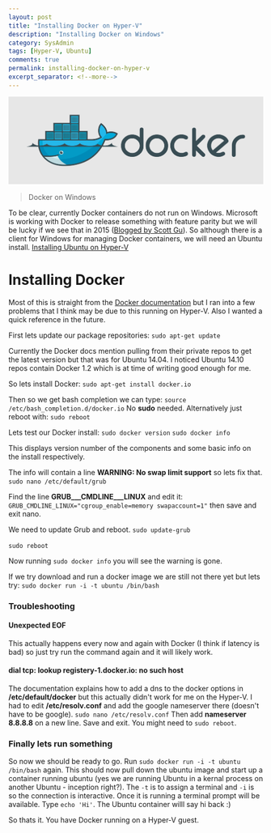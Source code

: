 ```yaml
---
layout: post
title: "Installing Docker on Hyper-V"
description: "Installing Docker on Windows"
category: SysAdmin
tags: [Hyper-V, Ubuntu]
comments: true
permalink: installing-docker-on-hyper-v
excerpt_separator: <!--more-->
---
```


![Docker logo](/images/posts/2015/large_h.png)

> Docker on Windows

To be clear, currently Docker containers do not run on Windows. Microsoft is working with Docker to release something with feature parity but we will be lucky if we see that in 2015 ([Blogged by Scott Gu](http://weblogs.asp.net/scottgu/docker-and-microsoft-integrating-docker-with-windows-server-and-microsoft-azure)). So although there is a client for Windows for managing Docker containers, we will need an Ubuntu install. [Installing Ubuntu on Hyper-V](http://devonburriss.me/installing-ubuntu-on-hyper-v/)
<!--more-->

# Installing Docker

Most of this is straight from the [Docker documentation](https://docs.docker.com/installation/ubuntulinux/) but I ran into a few problems that I think may be due to this running on Hyper-V. Also I wanted a quick reference in the future.

First lets update our package repositories:
`sudo apt-get update`

Currently the Docker docs mention pulling from their private repos to get the latest version but that was for Ubuntu 14.04. I noticed Ubuntu 14.10 repos contain Docker 1.2 which is at time of writing good enough for me.

So lets install Docker:
`sudo apt-get install docker.io`

Then so we get bash completion we can type:
`source /etc/bash_completion.d/docker.io`
No **sudo** needed. Alternatively just reboot with:
`sudo reboot`

Lets test our Docker install:
`sudo docker version`
`sudo docker info`

This displays version number of the components and some basic info on the install respectively.

The info will contain a line **WARNING: No swap limit support** so lets fix that.
`sudo nano /etc/default/grub`

Find the line **GRUB___CMDLINE___LINUX** and edit it:
`GRUB_CMDLINE_LINUX="cgroup_enable=memory swapaccount=1"` then save and exit nano.

We need to update Grub and reboot.
`sudo update-grub`

`sudo reboot`

Now running `sudo docker info` you will see the warning is gone.

If we try download and run a docker image we are still not there yet but lets try:
`sudo docker run -i -t ubuntu /bin/bash`

### Troubleshooting

#### Unexpected EOF
This actually happens every now and again with Docker (I think if latency is bad) so just try run the command again and it will likely work.

#### dial tcp: lookup registery-1.docker.io: no such host
The documentation explains how to add a dns to the docker options in **/etc/default/docker** but this actually didn't work for me on the Hyper-V. I had to edit **/etc/resolv.conf** and add the google nameserver there (doesn't have to be google).
`sudo nano /etc/resolv.conf`
Then add **nameserver 8.8.8.8** on a new line. Save and exit.
You might need to `sudo reboot`.

### Finally lets run something
So now we should be ready to go. Run
`sudo docker run -i -t ubuntu /bin/bash` again.
This should now pull down the ubuntu image and start up a container running ubuntu (yes we are running Ubuntu in a kernal process on another Ubuntu - inception right?).
The `-t` is to assign a terminal and `-i` is so the connection is interactive. 
Once it is running a terminal prompt will be available. Type `echo 'Hi'`. The Ubuntu container willl say hi back :)

So thats it. You have Docker running on a Hyper-V guest.

